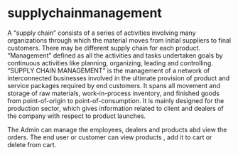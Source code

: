 # supplychainmanagement
A “supply chain” consists of a series of activities involving many organizations through which the material moves from initial suppliers to final customers. 
There may be different supply chain for each product.
“Management” defined as all the activities and tasks undertaken goals by continuous activities like planning, organizing, leading and controlling. 
“SUPPLY CHAIN MANAGEMENT” is the management of a network of interconnected businesses involved in the ultimate provision of product and service packages required by end customers. 
It spans all movement and storage of raw materials, work-in-process inventory, and finished goods from point-of-origin to point-of-consumption. 
It is mainly designed for the production sector, which gives information related to client and dealers of the company with respect to product launches.

The Admin can manage the employees, dealers and products abd view the orders. The end user or customer can view products , add it to cart or delete from cart.
